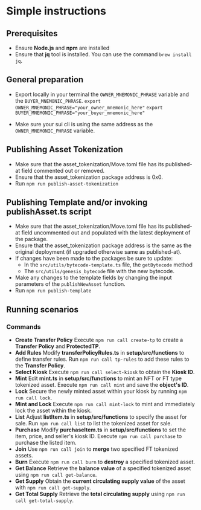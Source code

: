 # Simple instructions

## Prerequisites
- Ensure **Node.js** and **npm** are installed
- Ensure that **jq** tool is installed. You can use the command `brew install jq`.

## General preparation

- Export locally in your terminal the `OWNER_MNEMONIC_PHRASE` variable and the `BUYER_MNEMONIC_PHRASE`.
  `export OWNER_MNEMONIC_PHRASE="your_owner_mnemonic_here"`
  `export BUYER_MNEMONIC_PHRASE="your_buyer_mnemonic_here"`

- Make sure your sui cli is using the same address as the `OWNER_MNEMONIC_PHRASE` variable.

## Publishing Asset Tokenization

- Make sure that the asset_tokenization/Move.toml file has its published-at field commented out or removed.
- Ensure that the asset_tokenization package address is 0x0.
- Run `npm run publish-asset-tokenization`

## Publishing Template and/or invoking publishAsset.ts script

- Make sure that the asset_tokenization/Move.toml file has its published-at field uncommented out and populated with the latest deployment of the package.
- Ensure that the asset_tokenization package address is the same as the original deployment (if upgraded otherwise same as published-at).
- If changes have been made to the packages be sure to update:
  - In the `src/utils/bytecode-template.ts` file, the `getBytecode` method
  - The `src/utils/genesis_bytecode` file with the new bytecode.
- Make any changes to the template fields by changing the input parameters of the `publishNewAsset` function.
- Run `npm run publish-template`

## Running scenarios

### Commands
- **Create Transfer Policy**
  Execute `npm run call create-tp` to create a **Transfer Policy** and **ProtectedTP**.
- **Add Rules**
  Modify **transferPolicyRules.ts** in **setup/src/functions** to define transfer rules.
  Run `npm run call tp-rules` to add these rules to the **Transfer Policy**.
- **Select Kiosk**
  Execute `npm run call select-kiosk` to obtain the **Kiosk ID**.
- **Mint**
  Edit **mint.ts** in **setup/src/functions** to mint an NFT or FT type tokenized asset.
  Execute `npm run call mint` and save the **object's ID**.
- **Lock**
  Secure the newly minted asset within your kiosk by running `npm run call lock`.
- **Mint and Lock**
  Execute `npm run call mint-lock` to mint and immediately lock the asset within the kiosk.
- **List**
  Adjust **listItem.ts** in **setup/src/functions** to specify the asset for sale.
  Run `npm run call list` to list the tokenized asset for sale.
- **Purchase**
  Modify **purchaseItem.ts** in **setup/src/functions** to set the item, price, and seller's kiosk ID.
  Execute `npm run call purchase` to purchase the listed item.
- **Join**
  Use `npm run call join` to **merge** two specified FT tokenized assets.
- **Burn**
  Execute `npm run call burn` to **destroy** a specified tokenized asset.
- **Get Balance**
  Retrieve the **balance value** of a specified tokenized asset using `npm run call get-balance`.
- **Get Supply**
  Obtain the **current circulating supply value** of the asset with `npm run call get-supply`.
- **Get Total Supply**
  Retrieve the **total circulating supply** using `npm run call get-total-supply`.
